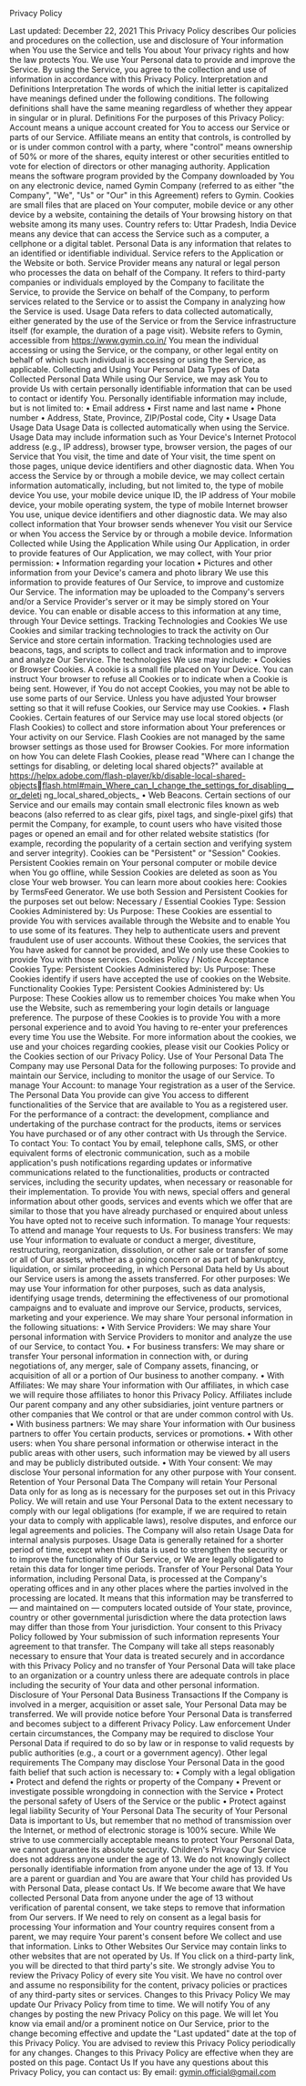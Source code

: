 Privacy Policy

Last updated: December 22, 2021
This Privacy Policy describes Our policies and procedures on the collection, use 
and disclosure of Your information when You use the Service and tells You about 
Your privacy rights and how the law protects You.
We use Your Personal data to provide and improve the Service. By using the 
Service, you agree to the collection and use of information in accordance with this 
Privacy Policy.
Interpretation and Definitions
Interpretation
The words of which the initial letter is capitalized have meanings defined under 
the following conditions. The following definitions shall have the same meaning 
regardless of whether they appear in singular or in plural.
Definitions
For the purposes of this Privacy Policy:
Account means a unique account created for You to access our Service or 
parts of our Service.
Affiliate means an entity that controls, is controlled by or is under common 
control with a party, where "control" means ownership of 50% or more of 
the shares, equity interest or other securities entitled to vote for election of 
directors or other managing authority.
Application means the software program provided by the Company 
downloaded by You on any electronic device, named Gymin
Company (referred to as either "the Company", "We", "Us" or "Our" in 
this Agreement) refers to Gymin.
Cookies are small files that are placed on Your computer, mobile device or 
any other device by a website, containing the details of Your browsing 
history on that website among its many uses.
Country refers to: Uttar Pradesh, India
Device means any device that can access the Service such as a computer, a 
cellphone or a digital tablet.
Personal Data is any information that relates to an identified or identifiable 
individual.
Service refers to the Application or the Website or both.
Service Provider means any natural or legal person who processes the data 
on behalf of the Company. It refers to third-party companies or individuals 
employed by the Company to facilitate the Service, to provide the Service 
on behalf of the Company, to perform services related to the Service or to 
assist the Company in analyzing how the Service is used.
Usage Data refers to data collected automatically, either generated by the 
use of the Service or from the Service infrastructure itself (for example, the 
duration of a page visit).
Website refers to Gymin, accessible from https://www.gymin.co.in/
You mean the individual accessing or using the Service, or the company, or 
other legal entity on behalf of which such individual is accessing or using 
the Service, as applicable.
Collecting and Using Your Personal Data
Types of Data Collected
Personal Data
While using Our Service, we may ask You to provide Us with certain personally 
identifiable information that can be used to contact or identify You. Personally 
identifiable information may include, but is not limited to:
• Email address
• First name and last name
• Phone number
• Address, State, Province, ZIP/Postal code, City
• Usage Data
Usage Data
Usage Data is collected automatically when using the Service.
Usage Data may include information such as Your Device's Internet Protocol 
address (e.g., IP address), browser type, browser version, the pages of our Service 
that You visit, the time and date of Your visit, the time spent on those pages, 
unique device identifiers and other diagnostic data.
When You access the Service by or through a mobile device, we may collect 
certain information automatically, including, but not limited to, the type of mobile 
device You use, your mobile device unique ID, the IP address of Your mobile 
device, your mobile operating system, the type of mobile Internet browser You 
use, unique device identifiers and other diagnostic data.
We may also collect information that Your browser sends whenever You visit our 
Service or when You access the Service by or through a mobile device.
Information Collected while Using the Application
While using Our Application, in order to provide features of Our Application, we
may collect, with Your prior permission:
• Information regarding your location
• Pictures and other information from your Device's camera and photo 
library
We use this information to provide features of Our Service, to improve and 
customize Our Service. The information may be uploaded to the Company's 
servers and/or a Service Provider's server or it may be simply stored on Your 
device.
You can enable or disable access to this information at any time, through Your 
Device settings.
Tracking Technologies and Cookies
We use Cookies and similar tracking technologies to track the activity on Our 
Service and store certain information. Tracking technologies used are beacons, 
tags, and scripts to collect and track information and to improve and analyze Our 
Service. The technologies We use may include:
• Cookies or Browser Cookies. A cookie is a small file placed on Your Device. 
You can instruct Your browser to refuse all Cookies or to indicate when a 
Cookie is being sent. However, if You do not accept Cookies, you may not be 
able to use some parts of our Service. Unless you have adjusted Your browser 
setting so that it will refuse Cookies, our Service may use Cookies.
• Flash Cookies. Certain features of our Service may use local stored objects (or 
Flash Cookies) to collect and store information about Your preferences or 
Your activity on our Service. Flash Cookies are not managed by the same 
browser settings as those used for Browser Cookies. For more information on 
how You can delete Flash Cookies, please read "Where can I change the 
settings for disabling, or deleting local shared objects?" available at 
https://helpx.adobe.com/flash-player/kb/disable-local-shared-objectsflash.html#main_Where_can_I_change_the_settings_for_disabling__or_deleti
ng_local_shared_objects_
• Web Beacons. Certain sections of our Service and our emails may contain 
small electronic files known as web beacons (also referred to as clear gifs, 
pixel tags, and single-pixel gifs) that permit the Company, for example, to 
count users who have visited those pages or opened an email and for other 
related website statistics (for example, recording the popularity of a certain 
section and verifying system and server integrity).
Cookies can be "Persistent" or "Session" Cookies. Persistent Cookies remain on 
Your personal computer or mobile device when You go offline, while Session 
Cookies are deleted as soon as You close Your web browser. You can learn more 
about cookies here: Cookies by TermsFeed Generator.
We use both Session and Persistent Cookies for the purposes set out below:
Necessary / Essential Cookies
Type: Session Cookies
Administered by: Us
Purpose: These Cookies are essential to provide You with services 
available through the Website and to enable You to use some of its features. 
They help to authenticate users and prevent fraudulent use of user accounts. 
Without these Cookies, the services that You have asked for cannot be 
provided, and We only use these Cookies to provide You with those 
services.
Cookies Policy / Notice Acceptance Cookies
Type: Persistent Cookies
Administered by: Us
Purpose: These Cookies identify if users have accepted the use of cookies 
on the Website.
Functionality Cookies
Type: Persistent Cookies
Administered by: Us
Purpose: These Cookies allow us to remember choices You make when 
You use the Website, such as remembering your login details or language 
preference. The purpose of these Cookies is to provide You with a more 
personal experience and to avoid You having to re-enter your preferences 
every time You use the Website.
For more information about the cookies, we use and your choices regarding 
cookies, please visit our Cookies Policy or the Cookies section of our Privacy 
Policy.
Use of Your Personal Data
The Company may use Personal Data for the following purposes:
To provide and maintain our Service, including to monitor the usage of 
our Service.
To manage Your Account: to manage Your registration as a user of the 
Service. The Personal Data You provide can give You access to different 
functionalities of the Service that are available to You as a registered user.
For the performance of a contract: the development, compliance and 
undertaking of the purchase contract for the products, items or services You 
have purchased or of any other contract with Us through the Service.
To contact You: To contact You by email, telephone calls, SMS, or other 
equivalent forms of electronic communication, such as a mobile 
application's push notifications regarding updates or informative 
communications related to the functionalities, products or contracted 
services, including the security updates, when necessary or reasonable for 
their implementation.
To provide You with news, special offers and general information about 
other goods, services and events which we offer that are similar to those 
that you have already purchased or enquired about unless You have opted 
not to receive such information.
To manage Your requests: To attend and manage Your requests to Us.
For business transfers: We may use Your information to evaluate or 
conduct a merger, divestiture, restructuring, reorganization, dissolution, or 
other sale or transfer of some or all of Our assets, whether as a going 
concern or as part of bankruptcy, liquidation, or similar proceeding, in 
which Personal Data held by Us about our Service users is among the assets 
transferred.
For other purposes: We may use Your information for other purposes, 
such as data analysis, identifying usage trends, determining the 
effectiveness of our promotional campaigns and to evaluate and improve 
our Service, products, services, marketing and your experience.
We may share Your personal information in the following situations:
• With Service Providers: We may share Your personal information with 
Service Providers to monitor and analyze the use of our Service, to contact 
You.
• For business transfers: We may share or transfer Your personal information 
in connection with, or during negotiations of, any merger, sale of Company 
assets, financing, or acquisition of all or a portion of Our business to another 
company.
• With Affiliates: We may share Your information with Our affiliates, in which 
case we will require those affiliates to honor this Privacy Policy. Affiliates 
include Our parent company and any other subsidiaries, joint venture partners 
or other companies that We control or that are under common control with Us.
• With business partners: We may share Your information with Our business 
partners to offer You certain products, services or promotions.
• With other users: when You share personal information or otherwise interact 
in the public areas with other users, such information may be viewed by all 
users and may be publicly distributed outside.
• With Your consent: We may disclose Your personal information for any other 
purpose with Your consent.
Retention of Your Personal Data
The Company will retain Your Personal Data only for as long as is necessary for 
the purposes set out in this Privacy Policy. We will retain and use Your Personal 
Data to the extent necessary to comply with our legal obligations (for example, if 
we are required to retain your data to comply with applicable laws), resolve 
disputes, and enforce our legal agreements and policies.
The Company will also retain Usage Data for internal analysis purposes. Usage 
Data is generally retained for a shorter period of time, except when this data is 
used to strengthen the security or to improve the functionality of Our Service, or 
We are legally obligated to retain this data for longer time periods.
Transfer of Your Personal Data
Your information, including Personal Data, is processed at the Company's 
operating offices and in any other places where the parties involved in the 
processing are located. It means that this information may be transferred to — and 
maintained on — computers located outside of Your state, province, country or 
other governmental jurisdiction where the data protection laws may differ than 
those from Your jurisdiction.
Your consent to this Privacy Policy followed by Your submission of such 
information represents Your agreement to that transfer.
The Company will take all steps reasonably necessary to ensure that Your data is 
treated securely and in accordance with this Privacy Policy and no transfer of 
Your Personal Data will take place to an organization or a country unless there are 
adequate controls in place including the security of Your data and other personal 
information.
Disclosure of Your Personal Data
Business Transactions
If the Company is involved in a merger, acquisition or asset sale, Your Personal 
Data may be transferred. We will provide notice before Your Personal Data is 
transferred and becomes subject to a different Privacy Policy.
Law enforcement
Under certain circumstances, the Company may be required to disclose Your 
Personal Data if required to do so by law or in response to valid requests by public 
authorities (e.g., a court or a government agency).
Other legal requirements
The Company may disclose Your Personal Data in the good faith belief that such 
action is necessary to:
• Comply with a legal obligation
• Protect and defend the rights or property of the Company
• Prevent or investigate possible wrongdoing in connection with the Service
• Protect the personal safety of Users of the Service or the public
• Protect against legal liability
Security of Your Personal Data
The security of Your Personal Data is important to Us, but remember that no 
method of transmission over the Internet, or method of electronic storage is 100% 
secure. While We strive to use commercially acceptable means to protect Your 
Personal Data, we cannot guarantee its absolute security.
Children's Privacy
Our Service does not address anyone under the age of 13. We do not knowingly 
collect personally identifiable information from anyone under the age of 13. If 
You are a parent or guardian and You are aware that Your child has provided Us 
with Personal Data, please contact Us. If We become aware that We have 
collected Personal Data from anyone under the age of 13 without verification of 
parental consent, we take steps to remove that information from Our servers.
If We need to rely on consent as a legal basis for processing Your information and 
Your country requires consent from a parent, we may require Your parent's 
consent before We collect and use that information.
Links to Other Websites
Our Service may contain links to other websites that are not operated by Us. If 
You click on a third-party link, you will be directed to that third party's site. We 
strongly advise You to review the Privacy Policy of every site You visit.
We have no control over and assume no responsibility for the content, privacy 
policies or practices of any third-party sites or services.
Changes to this Privacy Policy
We may update Our Privacy Policy from time to time. We will notify You of any 
changes by posting the new Privacy Policy on this page.
We will let You know via email and/or a prominent notice on Our Service, prior to 
the change becoming effective and update the "Last updated" date at the top of this 
Privacy Policy.
You are advised to review this Privacy Policy periodically for any changes. 
Changes to this Privacy Policy are effective when they are posted on this page.
Contact Us
If you have any questions about this Privacy Policy, you can contact us:
By email: gymin.official@gmail.com
